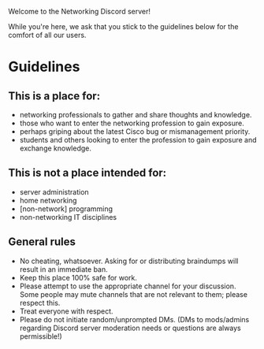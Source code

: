 Welcome to the Networking Discord server!

While you're here, we ask that you stick to the guidelines below for the comfort of all our users.

# Guidelines

## This is a place for:
- networking professionals to gather and share thoughts and knowledge.
- those who want to enter the networking profession to gain exposure.
- perhaps griping about the latest Cisco bug or mismanagement priority.
- students and others looking to enter the profession to gain exposure and exchange knowledge.

## This is not a place intended for:
- server administration
- home networking
- [non-network] programming
- non-networking IT disciplines

## General rules
- No cheating, whatsoever.  Asking for or distributing braindumps will result in an immediate ban.
- Keep this place 100% safe for work.
- Please attempt to use the appropriate channel for your discussion.  Some people may mute channels that are not relevant to them; please respect this.
- Treat everyone with respect.
- Please do not initiate random/unprompted DMs. (DMs to mods/admins regarding Discord server moderation needs or questions are always permissible!)
